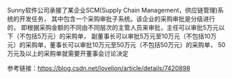 Sunny软件公司承接了某企业SCM(Supply Chain Management，供应链管理)系统的开发任务，
其中包含一个采购审批子系统。该企业的采购审批是分级进行的，
即根据采购金额的不同由不同层次的主管人员来审批，主任可以审批5万元以下（不包括5万元）的采购单，
副董事长可以审批5万元至10万元（不包括10万元）的采购单，董事长可以审批10万元至50万元（不包括50万元）的采购单，
50万元及以上的采购单就需要开董事会讨论决定


参考链接：https://blog.csdn.net/lovelion/article/details/7420898
